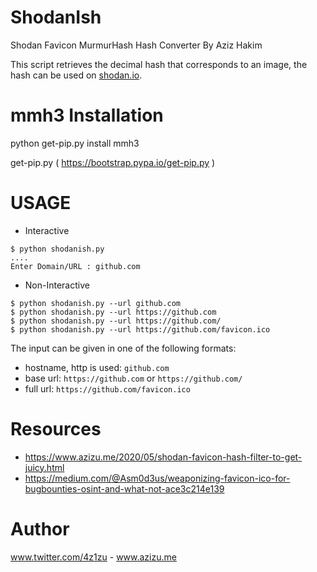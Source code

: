 
# ShodanIsh
Shodan Favicon MurmurHash Hash Converter By Aziz Hakim

This script retrieves the decimal hash that corresponds to an image,
the hash can be used on [shodan.io](https://shodan.io).

# mmh3 Installation

python get-pip.py install mmh3

get-pip.py ( https://bootstrap.pypa.io/get-pip.py )

# USAGE
- Interactive
```
$ python shodanish.py
....
Enter Domain/URL : github.com
```
- Non-Interactive
```
$ python shodanish.py --url github.com
$ python shodanish.py --url https://github.com
$ python shodanish.py --url https://github.com/
$ python shodanish.py --url https://github.com/favicon.ico
```

The input can be given in one of the following formats:
- hostname, http is used: `github.com` 
- base url: `https://github.com` or `https://github.com/`
- full url: `https://github.com/favicon.ico`

# Resources
- https://www.azizu.me/2020/05/shodan-favicon-hash-filter-to-get-juicy.html
- https://medium.com/@Asm0d3us/weaponizing-favicon-ico-for-bugbounties-osint-and-what-not-ace3c214e139

# Author
www.twitter.com/4z1zu - www.azizu.me